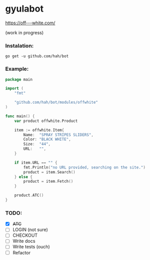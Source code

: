 # gyulabot
https://off---white.com/

(work in progress)

### Instalation:
`go get -u github.com/hah/bot`

### Example:

```go
package main

import (
	"fmt"

	"github.com/hah/bot/modules/offwhite"
)

func main() {
	var product offwhite.Product

	item := offwhite.Item{
		Name:  "SPRAY STRIPES SLIDERS",
		Color: "BLACK WHITE",
		Size:  "44",
		URL:   "",
	}

	if item.URL == "" {
		fmt.Println("no URL provided, searching on the site.")
		product = item.Search()
	} else {
		product = item.Fetch()
	}

	product.ATC()
}

```

### TODO:
- [x] ~~ATC~~
- [ ] LOGIN (not sure)
- [ ] CHECKOUT
- [ ] Write docs
- [ ] Write tests (ouch)
- [ ] Refactor
